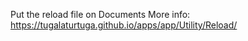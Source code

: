 Put the reload file on Documents
More info: https://tugalaturtuga.github.io/apps/app/Utility/Reload/
